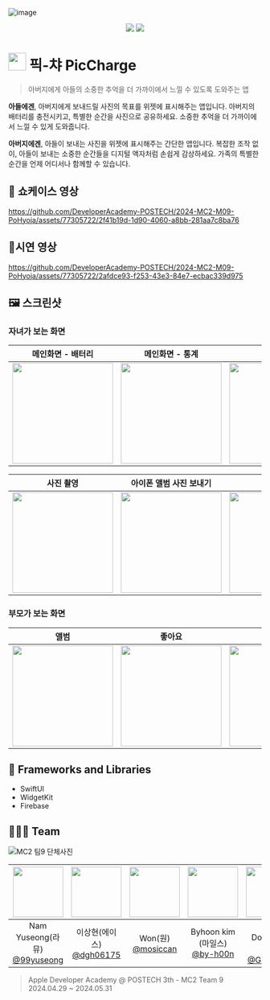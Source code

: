 ![image](https://github.com/DeveloperAcademy-POSTECH/2024-MC2-M09-PoHyoja/assets/77305722/0d92ad80-e24a-4826-9b98-884bb9a9d37e)

<div align=center> 
    <img src="https://img.shields.io/badge/swift-F05138?style=for-the-badge&logo=swift&logoColor=white">
    <img src="https://img.shields.io/badge/firebase-FFCA28?style=for-the-badge&logo=firebase&logoColor=white">
</div>

# <img width="35" src="https://github.com/DeveloperAcademy-POSTECH/2024-MC2-M09-PoHyoja/assets/77305722/2cc8b170-99ac-48e9-9f44-90bf2e3e143b"> 픽-챠 PicCharge

> 아버지에게 아들의 소중한 추억을 더 가까이에서 느낄 수 있도록 도와주는 앱

**아들에겐**, 아버지에게 보내드릴 사진의 목표를 위젯에 표시해주는 앱입니다.
아버지의 배터리를 충전시키고, 특별한 순간을 사진으로 공유하세요.
소중한 추억을 더 가까이에서 느낄 수 있게 도와줍니다.

**아버지에겐**, 아들이 보내는 사진을 위젯에 표시해주는 간단한 앱입니다.
복잡한 조작 없이, 아들이 보내는 소중한 순간들을 디지털 액자처럼 손쉽게 감상하세요.
가족의 특별한 순간을 언제 어디서나 함께할 수 있습니다.

## 🎥 쇼케이스 영상

https://github.com/DeveloperAcademy-POSTECH/2024-MC2-M09-PoHyoja/assets/77305722/2f41b19d-1d90-4060-a8bb-281aa7c8ba76

## 📱시연 영상

https://github.com/DeveloperAcademy-POSTECH/2024-MC2-M09-PoHyoja/assets/77305722/2afdce93-f253-43e3-84e7-ecbac339d975

## 🖼️ 스크린샷

### 자녀가 보는 화면

| 메인화면 - 배터리 | 메인화면 - 통계 | 앨범 |
|:---:|:---:|:---:|
|<img width="200" src="https://github.com/DeveloperAcademy-POSTECH/2024-MC2-M09-PoHyoja/assets/77305722/557cbc10-ca9c-4781-959f-807b5cbfaab6">|<img width="200" src="https://github.com/DeveloperAcademy-POSTECH/2024-MC2-M09-PoHyoja/assets/77305722/de08eea0-cfd7-415a-bfc1-2bbf76ac3fc5">|<img width="200" src="https://github.com/DeveloperAcademy-POSTECH/2024-MC2-M09-PoHyoja/assets/77305722/8643b3cd-5632-49d8-b322-675e0ab39932">|

| 사진 촬영 | 아이폰 앨범 사진 보내기 | 위젯 | 
|:---:|:---:|:---:|
|<img width="200" src="https://github.com/DeveloperAcademy-POSTECH/2024-MC2-M09-PoHyoja/assets/77305722/c645fc34-5c31-47f8-9c8d-eed13b9928bd">|<img width="200" src="https://github.com/DeveloperAcademy-POSTECH/2024-MC2-M09-PoHyoja/assets/77305722/2f5cd575-43f7-4783-b05d-cd19a74b27cc">|<img width="200" alt="image" src="https://github.com/DeveloperAcademy-POSTECH/2024-MC2-M09-PoHyoja/assets/77305722/ee2e652a-0b89-473d-a5bc-ee764aacdc16">|

### 부모가 보는 화면

| 앨범 | 좋아요 | 위젯 |
|:---:|:---:|:---:|
|<img width="200" src="https://github.com/DeveloperAcademy-POSTECH/2024-MC2-M09-PoHyoja/assets/77305722/69770556-5177-4c32-8ac0-0f3c042dfd58">|<img width="200" src="https://github.com/DeveloperAcademy-POSTECH/2024-MC2-M09-PoHyoja/assets/77305722/a7abdda9-9417-4626-9b4e-e3e8171bcdd4">|<img width="200" src="https://github.com/DeveloperAcademy-POSTECH/2024-MC2-M09-PoHyoja/assets/77305722/c88f08cc-2fd3-4027-a000-950ab6896f49">|


## 🎁 Frameworks and Libraries

- SwiftUI
- WidgetKit
- Firebase

## 🧑‍🤝‍🧑 Team

![MC2 팀9 단체사진](https://github.com/DeveloperAcademy-POSTECH/2024-MC2-M09-PoHyoja/assets/77305722/a716ffd2-9149-416e-9667-9261c31b314f)

|<img src="https://avatars.githubusercontent.com/u/75793880?v=4" width="100" height="100"/>|<img src="https://avatars.githubusercontent.com/u/77305722?v=4" width="100" height="100"/>|<img src="https://avatars.githubusercontent.com/u/82072195?v=4" width="100" height="100"/>|<img src="https://avatars.githubusercontent.com/u/166782110?v=4" width="100" height="100"/>|<img src="https://avatars.githubusercontent.com/u/116636498?v=4" width="100" height="100"/>|<img src="https://avatars.githubusercontent.com/u/160083809?v=4" width="100" height="100"/>|
|:-:|:-:|:-:|:-:|:-:|:-:|
|Nam Yuseong(라뮤)<br/>[@99yuseong](https://github.com/99yuseong)|이상현(에이스)<br/>[@dgh06175](https://github.com/dgh06175)|Won(원)<br/>[@mosiccan](https://github.com/mosiccan)|Byhoon kim (마일스)<br/>[@by-h00n](https://github.com/by-h00n)|Kim Dohyun(뉴런)<br/>[@GitDohyun](https://github.com/GitDohyun)|안종민(모닝)<br/>[@JongminAhn](https://github.com/JongminAhn)|

> Apple Developer Academy @ POSTECH 3th - MC2 Team 9<br>
> 2024.04.29 ~ 2024.05.31
